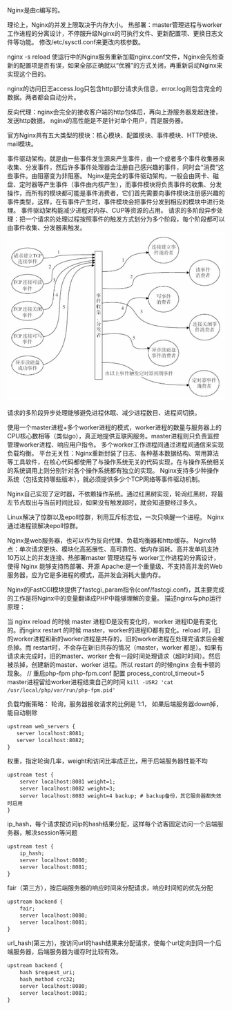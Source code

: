 Nginx是由c编写的。

理论上，Nginx的并发上限取决于内存大小。
热部署：master管理进程与worker工作进程的分离设计，不停服升级Nginx的可执行文件、更新配置项、更换日志文件等功能。
修改/etc/sysctl.conf来更改内核参数。

nginx -s reload	使运行中的Nginx服务重新加载nginx.conf文件，Nginx会先检查新的配置项是否有误，如果全部正确就以“优雅”的方式关闭，再重新启动Nginx来实现这个目的。

nginx的访问日志access.log只包含http部分请求头信息，error.log则包含完全的数据。两者都会自动分片。



反向代理：nginx会完全的接收客户端的http包体后，再向上游服务器发起连接，发送http数据。
nginx的高性能是不是针对单个用户，而是服务器。

官方Nginx共有五大类型的模块：核心模块、配置模块、事件模块、HTTP模块、mail模块。

事件驱动架构，就是由一些事件发生源来产生事件，由一个或者多个事件收集器来收集、分发事件，然后许多事件处理器会注册自己感兴趣的事件，同时会“消费”这些事件。由阻塞变为非阻塞。
Nginx是完全的事件驱动架构，一般会由网卡、磁盘、定时器等产生事件（事件由内核产生），而事件模块将负责事件的收集、分发操作，而所有的模块都可能是事件消费者，它们首先需要向事件模块注册感兴趣的事件类型，这样，在有事件产生时，事件模块会把事件分发到相应的模块中进行处理。
事件驱动架构能减少进程对内存、CUP等资源的占用。
请求的多阶段异步处理：把一个请求的处理过程按照事件的触发方式划分为多个阶段，每个阶段都可以由事件收集、分发器来触发。
![](../images/nginx的事件驱动.png)

请求的多阶段异步处理能够避免进程休眠、减少进程数目、进程间切换。

使用一个master进程+多个worker进程的模式，worker进程的数量与服务器上的CPU核心数相等（类似go），真正地提供互联网服务。master进程则只负责监控管理worker进程、响应用户指令。
多个worker工作进程间通过进程间通信来实现负载均衡。
平台无关性：Nginx重新封装了日志、各种基本数据结构、常用算法等工具软件，在核心代码都使用了与操作系统无关的代码实现，在与操作系统相关的系统调用上则分别针对各个操作系统都有独立的实现。
Nginx支持多少种操作系统（包括支持哪些版本），就必须提供多少个TCP网络等事件驱动机制。

Nginx自己实现了定时器，不依赖操作系统。通过红黑树实现，轮询红黑树，将最左节点取出与当前时间比较，如果没有触发超时，就会知道要经过多久。

Linux解决了惊群以及epoll惊群，利用互斥标志位，一次只唤醒一个进程。
Nginx通过进程锁解决epoll惊群。

Nginx是web服务器，也可以作为反向代理、负载均衡器和http缓存。
Nginx特点：单次请求更快、模块化高拓展性、高可靠性、低内存消耗、高并发单机支持10万以上的并发连接、热部署master 管理进程与 worker工作进程的分离设计，使得 Nginx 能够支持热部署、开源
Apache:是一个重量级、不支持高并发的Web服务器，应为它是多进程的模式，高并发会消耗大量内存。

Nginx的FastCGI模块提供了fastcgi_param指令(conf/fastcgi.conf)，其主要完成的工作是将Nginx中的变量翻译成PHP中能够理解的变量。
描述nginx与php运行原理：

当 nginx reload 的时候 master 进程ID是没有变化的，worker 进程ID是有变化的。而nginx restart 的时候 master，worker的进程ID都有变化。reload 时，旧的worker进程和新的worker进程是共存的，旧的worker进程在处理完请求后会被杀掉。而 restart时，不会存在新旧共存的情况（master，worker 都是）。如果有请求未完成时，旧的master、worker 会有一段时间处理请求（超时时间）。然后被杀掉，创建新的master、worker 进程。所以 restart 的时候nginx 会有卡顿的现象。
// 重启php-fpm
php-fpm.conf 配置 process_control_timeout=5 master进程留给worker进程结束自己的时间
`kill -USR2 'cat /usr/local/php/var/run/php-fpm.pid'`

负载均衡策略：
轮询，服务器接收请求的比例是 1:1， 如果后端服务器down掉，能自动剔除
```
upstream web_servers {
   server localhost:8081;
   server localhost:8082;
}
```
权重，指定轮询几率，weight和访问比率成正比，用于后端服务器性能不均
```
upstream test {
    server localhost:8081 weight=1;
    server localhost:8082 weight=3;
    server localhost:8083 weight=4 backup; # backup备份，其它服务器都失效时启用
}
```
ip_hash，每个请求按访问ip的hash结果分配，这样每个访客固定访问一个后端服务器，解决session等问题
```
upstream test {
    ip_hash;
    server localhost:8080;
    server localhost:8081;
}
```
fair（第三方），按后端服务器的响应时间来分配请求，响应时间短的优先分配
```
upstream backend {
    fair;
    server localhost:8080;
    server localhost:8081;
}
```
url_hash(第三方)，按访问url的hash结果来分配请求，使每个url定向到同一个后端服务器，后端服务器为缓存时比较有效。
```
upstream backend {
    hash $request_uri;
    hash_method crc32;
    server localhost:8080;
    server localhost:8081;
}
```